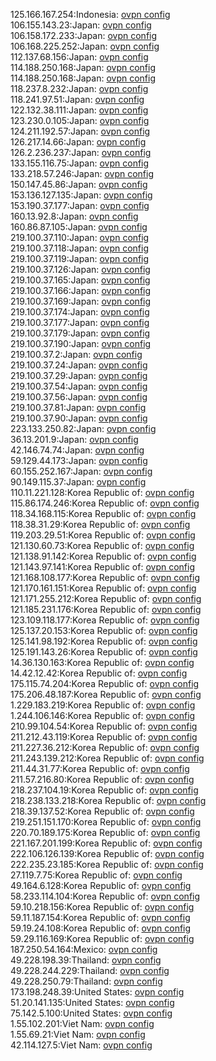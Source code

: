125.166.167.254:Indonesia: [ovpn config](vpn/125_166_167_254.ovpn)  
106.155.143.23:Japan: [ovpn config](vpn/106_155_143_23.ovpn)  
106.158.172.233:Japan: [ovpn config](vpn/106_158_172_233.ovpn)  
106.168.225.252:Japan: [ovpn config](vpn/106_168_225_252.ovpn)  
112.137.68.156:Japan: [ovpn config](vpn/112_137_68_156.ovpn)  
114.188.250.168:Japan: [ovpn config](vpn/114_188_250_168.ovpn)  
114.188.250.168:Japan: [ovpn config](vpn/114_188_250_168.ovpn)  
118.237.8.232:Japan: [ovpn config](vpn/118_237_8_232.ovpn)  
118.241.97.51:Japan: [ovpn config](vpn/118_241_97_51.ovpn)  
122.132.38.111:Japan: [ovpn config](vpn/122_132_38_111.ovpn)  
123.230.0.105:Japan: [ovpn config](vpn/123_230_0_105.ovpn)  
124.211.192.57:Japan: [ovpn config](vpn/124_211_192_57.ovpn)  
126.217.14.66:Japan: [ovpn config](vpn/126_217_14_66.ovpn)  
126.2.236.237:Japan: [ovpn config](vpn/126_2_236_237.ovpn)  
133.155.116.75:Japan: [ovpn config](vpn/133_155_116_75.ovpn)  
133.218.57.246:Japan: [ovpn config](vpn/133_218_57_246.ovpn)  
150.147.45.86:Japan: [ovpn config](vpn/150_147_45_86.ovpn)  
153.136.127.135:Japan: [ovpn config](vpn/153_136_127_135.ovpn)  
153.190.37.177:Japan: [ovpn config](vpn/153_190_37_177.ovpn)  
160.13.92.8:Japan: [ovpn config](vpn/160_13_92_8.ovpn)  
160.86.87.105:Japan: [ovpn config](vpn/160_86_87_105.ovpn)  
219.100.37.110:Japan: [ovpn config](vpn/219_100_37_110.ovpn)  
219.100.37.118:Japan: [ovpn config](vpn/219_100_37_118.ovpn)  
219.100.37.119:Japan: [ovpn config](vpn/219_100_37_119.ovpn)  
219.100.37.126:Japan: [ovpn config](vpn/219_100_37_126.ovpn)  
219.100.37.165:Japan: [ovpn config](vpn/219_100_37_165.ovpn)  
219.100.37.166:Japan: [ovpn config](vpn/219_100_37_166.ovpn)  
219.100.37.169:Japan: [ovpn config](vpn/219_100_37_169.ovpn)  
219.100.37.174:Japan: [ovpn config](vpn/219_100_37_174.ovpn)  
219.100.37.177:Japan: [ovpn config](vpn/219_100_37_177.ovpn)  
219.100.37.179:Japan: [ovpn config](vpn/219_100_37_179.ovpn)  
219.100.37.190:Japan: [ovpn config](vpn/219_100_37_190.ovpn)  
219.100.37.2:Japan: [ovpn config](vpn/219_100_37_2.ovpn)  
219.100.37.24:Japan: [ovpn config](vpn/219_100_37_24.ovpn)  
219.100.37.29:Japan: [ovpn config](vpn/219_100_37_29.ovpn)  
219.100.37.54:Japan: [ovpn config](vpn/219_100_37_54.ovpn)  
219.100.37.56:Japan: [ovpn config](vpn/219_100_37_56.ovpn)  
219.100.37.81:Japan: [ovpn config](vpn/219_100_37_81.ovpn)  
219.100.37.90:Japan: [ovpn config](vpn/219_100_37_90.ovpn)  
223.133.250.82:Japan: [ovpn config](vpn/223_133_250_82.ovpn)  
36.13.201.9:Japan: [ovpn config](vpn/36_13_201_9.ovpn)  
42.146.74.74:Japan: [ovpn config](vpn/42_146_74_74.ovpn)  
59.129.44.173:Japan: [ovpn config](vpn/59_129_44_173.ovpn)  
60.155.252.167:Japan: [ovpn config](vpn/60_155_252_167.ovpn)  
90.149.115.37:Japan: [ovpn config](vpn/90_149_115_37.ovpn)  
110.11.221.128:Korea Republic of: [ovpn config](vpn/110_11_221_128.ovpn)  
115.86.174.246:Korea Republic of: [ovpn config](vpn/115_86_174_246.ovpn)  
118.34.168.115:Korea Republic of: [ovpn config](vpn/118_34_168_115.ovpn)  
118.38.31.29:Korea Republic of: [ovpn config](vpn/118_38_31_29.ovpn)  
119.203.29.51:Korea Republic of: [ovpn config](vpn/119_203_29_51.ovpn)  
121.130.60.73:Korea Republic of: [ovpn config](vpn/121_130_60_73.ovpn)  
121.138.91.142:Korea Republic of: [ovpn config](vpn/121_138_91_142.ovpn)  
121.143.97.141:Korea Republic of: [ovpn config](vpn/121_143_97_141.ovpn)  
121.168.108.177:Korea Republic of: [ovpn config](vpn/121_168_108_177.ovpn)  
121.170.161.151:Korea Republic of: [ovpn config](vpn/121_170_161_151.ovpn)  
121.171.255.212:Korea Republic of: [ovpn config](vpn/121_171_255_212.ovpn)  
121.185.231.176:Korea Republic of: [ovpn config](vpn/121_185_231_176.ovpn)  
123.109.118.177:Korea Republic of: [ovpn config](vpn/123_109_118_177.ovpn)  
125.137.20.153:Korea Republic of: [ovpn config](vpn/125_137_20_153.ovpn)  
125.141.98.192:Korea Republic of: [ovpn config](vpn/125_141_98_192.ovpn)  
125.191.143.26:Korea Republic of: [ovpn config](vpn/125_191_143_26.ovpn)  
14.36.130.163:Korea Republic of: [ovpn config](vpn/14_36_130_163.ovpn)  
14.42.12.42:Korea Republic of: [ovpn config](vpn/14_42_12_42.ovpn)  
175.115.74.204:Korea Republic of: [ovpn config](vpn/175_115_74_204.ovpn)  
175.206.48.187:Korea Republic of: [ovpn config](vpn/175_206_48_187.ovpn)  
1.229.183.219:Korea Republic of: [ovpn config](vpn/1_229_183_219.ovpn)  
1.244.106.146:Korea Republic of: [ovpn config](vpn/1_244_106_146.ovpn)  
210.99.104.54:Korea Republic of: [ovpn config](vpn/210_99_104_54.ovpn)  
211.212.43.119:Korea Republic of: [ovpn config](vpn/211_212_43_119.ovpn)  
211.227.36.212:Korea Republic of: [ovpn config](vpn/211_227_36_212.ovpn)  
211.243.139.212:Korea Republic of: [ovpn config](vpn/211_243_139_212.ovpn)  
211.44.31.77:Korea Republic of: [ovpn config](vpn/211_44_31_77.ovpn)  
211.57.216.80:Korea Republic of: [ovpn config](vpn/211_57_216_80.ovpn)  
218.237.104.19:Korea Republic of: [ovpn config](vpn/218_237_104_19.ovpn)  
218.238.133.218:Korea Republic of: [ovpn config](vpn/218_238_133_218.ovpn)  
218.39.137.52:Korea Republic of: [ovpn config](vpn/218_39_137_52.ovpn)  
219.251.151.170:Korea Republic of: [ovpn config](vpn/219_251_151_170.ovpn)  
220.70.189.175:Korea Republic of: [ovpn config](vpn/220_70_189_175.ovpn)  
221.167.201.199:Korea Republic of: [ovpn config](vpn/221_167_201_199.ovpn)  
222.106.126.139:Korea Republic of: [ovpn config](vpn/222_106_126_139.ovpn)  
222.235.23.185:Korea Republic of: [ovpn config](vpn/222_235_23_185.ovpn)  
27.119.7.75:Korea Republic of: [ovpn config](vpn/27_119_7_75.ovpn)  
49.164.6.128:Korea Republic of: [ovpn config](vpn/49_164_6_128.ovpn)  
58.233.114.104:Korea Republic of: [ovpn config](vpn/58_233_114_104.ovpn)  
59.10.218.156:Korea Republic of: [ovpn config](vpn/59_10_218_156.ovpn)  
59.11.187.154:Korea Republic of: [ovpn config](vpn/59_11_187_154.ovpn)  
59.19.24.108:Korea Republic of: [ovpn config](vpn/59_19_24_108.ovpn)  
59.29.116.169:Korea Republic of: [ovpn config](vpn/59_29_116_169.ovpn)  
187.250.54.164:Mexico: [ovpn config](vpn/187_250_54_164.ovpn)  
49.228.198.39:Thailand: [ovpn config](vpn/49_228_198_39.ovpn)  
49.228.244.229:Thailand: [ovpn config](vpn/49_228_244_229.ovpn)  
49.228.250.79:Thailand: [ovpn config](vpn/49_228_250_79.ovpn)  
173.198.248.39:United States: [ovpn config](vpn/173_198_248_39.ovpn)  
51.20.141.135:United States: [ovpn config](vpn/51_20_141_135.ovpn)  
75.142.5.100:United States: [ovpn config](vpn/75_142_5_100.ovpn)  
1.55.102.201:Viet Nam: [ovpn config](vpn/1_55_102_201.ovpn)  
1.55.69.21:Viet Nam: [ovpn config](vpn/1_55_69_21.ovpn)  
42.114.127.5:Viet Nam: [ovpn config](vpn/42_114_127_5.ovpn)  
